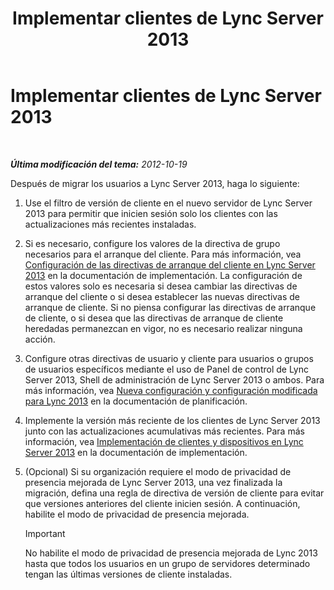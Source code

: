 ﻿---
title: Implementar clientes de Lync Server 2013
TOCTitle: Implementar clientes de Lync Server 2013
ms:assetid: 508e5dfa-588b-4289-81ce-2043c2d79e04
ms:mtpsurl: https://technet.microsoft.com/es-es/library/JJ204883(v=OCS.15)
ms:contentKeyID: 48275214
ms.date: 01/07/2017
mtps_version: v=OCS.15
ms.translationtype: HT
---

# Implementar clientes de Lync Server 2013

 

_**Última modificación del tema:** 2012-10-19_

Después de migrar los usuarios a Lync Server 2013, haga lo siguiente:

1.  Use el filtro de versión de cliente en el nuevo servidor de Lync Server 2013 para permitir que inicien sesión solo los clientes con las actualizaciones más recientes instaladas.

2.  Si es necesario, configure los valores de la directiva de grupo necesarios para el arranque del cliente. Para más información, vea [Configuración de las directivas de arranque del cliente en Lync Server 2013](lync-server-2013-configuring-client-bootstrapping-policies.md) en la documentación de implementación. La configuración de estos valores solo es necesaria si desea cambiar las directivas de arranque del cliente o si desea establecer las nuevas directivas de arranque de cliente. Si no piensa configurar las directivas de arranque de cliente, o si desea que las directivas de arranque de cliente heredadas permanezcan en vigor, no es necesario realizar ninguna acción.

3.  Configure otras directivas de usuario y cliente para usuarios o grupos de usuarios específicos mediante el uso de Panel de control de Lync Server 2013, Shell de administración de Lync Server 2013 o ambos. Para más información, vea [Nueva configuración y configuración modificada para Lync 2013](lync-server-2013-new-and-changed-settings-for-lync-2013.md) en la documentación de planificación.

4.  Implemente la versión más reciente de los clientes de Lync Server 2013 junto con las actualizaciones acumulativas más recientes. Para más información, vea [Implementación de clientes y dispositivos en Lync Server 2013](lync-server-2013-deploying-clients-and-devices.md) en la documentación de implementación.

5.  (Opcional) Si su organización requiere el modo de privacidad de presencia mejorada de Lync Server 2013, una vez finalizada la migración, defina una regla de directiva de versión de cliente para evitar que versiones anteriores del cliente inicien sesión. A continuación, habilite el modo de privacidad de presencia mejorada.
    
    > [!IMPORTANT]  
    > No habilite el modo de privacidad de presencia mejorada de Lync 2013 hasta que todos los usuarios en un grupo de servidores determinado tengan las últimas versiones de cliente instaladas.
    

